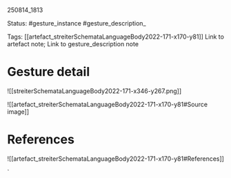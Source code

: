 
250814_1813

Status: #gesture_instance #gesture_description_

Tags: [[artefact_streiterSchemataLanguageBody2022-171-x170-y81]]
Link to artefact note; Link to gesture_description note
# Gesture detail
![[streiterSchemataLanguageBody2022-171-x346-y267.png]]

![[artefact_streiterSchemataLanguageBody2022-171-x170-y81#Source image]]

# References
![[artefact_streiterSchemataLanguageBody2022-171-x170-y81#References]]



`
 